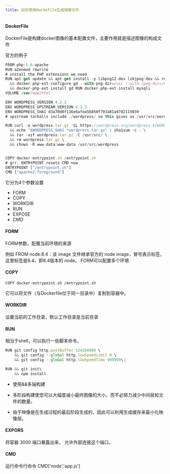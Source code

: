 ```yaml
---
title: 如何使用Dockefile生成镜像文件
---
```


#### DockerFile

DockerFile是构建docker图像的基本配置文件，主要作用就是描述图像的构成文件

官方的例子
```javascript
FROM php:5.6-apache
RUN a2enmod rewrite
# install the PHP extensions we need
RUN apt-get update && apt-get install -y libpng12-dev libjpeg-dev && rm -rf /var/lib/apt/lists/* \
  && docker-php-ext-configure gd --with-png-dir=/usr --with-jpeg-dir=/usr \
  && docker-php-ext-install gd RUN docker-php-ext-install mysqli
VOLUME /var/www/html

ENV WORDPRESS_VERSION 4.2.2
ENV WORDPRESS_UPSTREAM_VERSION 4.2.2
ENV WORDPRESS_SHA1 d3a70d0f116e6afea5b850f793a81a97d2115039
# upstream tarballs include ./wordpress/ so this gives us /usr/src/wordpress

RUN curl -o wordpress.tar.gz -SL https://wordpress.org/wordpress-${WORDPRESS_UPSTREAM_VERSION}.tar.gz \
  && echo "$WORDPRESS_SHA1 *wordpress.tar.gz" | sha1sum -c - \
  && tar -xzf wordpress.tar.gz -C /usr/src/ \
  && rm wordpress.tar.gz \
  && chown -R www-data:www-data /usr/src/wordpress


COPY docker-entrypoint.sh /entrypoint.sh
# grr, ENTRYPOINT resets CMD now
ENTRYPOINT ["/entrypoint.sh"]
CMD ["apache2-foreground"]

```

它分为4个参数设置

* FORM
* COPY
* WORKDIR
* RUN
* EXPOSE
* CMD

#### FORM

FORM参数，配置当前环境的来源

例如 FROM node:8.4：该 image 文件继承官方的 node image，冒号表示标签，这里标签是8.4，即8.4版本的 node。
FORM可以配置多个环境

#### COPY

```docker
COPY docker-entrypoint.sh /entrypoint.sh
```


它可以将文件（与Dockerfile位于同一目录中）复制到容器中。

#### WORKDIR

设置当前的工作目录，默认工作目录是当前目录

#### RUN 

相当于shell，可以执行一些脚本命令，

```javascript
RUN git config http.postBuffer 524288000 \
    && git config --global http.lowSpeedLimit 0 \
    && git config --global http.lowSpeedTime 999999\；

RUN && git init\
    && npm install
```

* 使用&&多端构建
* 多阶段构建使您可以大幅度减小最终图像的大小，而不必努力减少中间层和文件的数量。

* 由于映像是在生成过程的最后阶段生成的，因此可以利用生成缓存来最小化映像层。

#### EXPORS

将容器 3000 端口暴露出来， 允许外部连接这个端口。

#### CMD 

运行命令行命令 CMD['node','app.js']